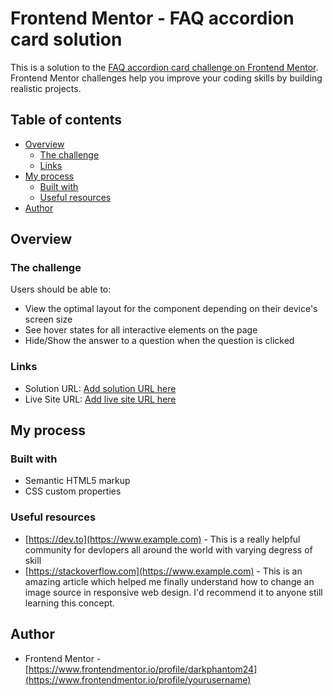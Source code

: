 # Frontend Mentor - FAQ accordion card solution

This is a solution to the [FAQ accordion card challenge on Frontend Mentor](https://www.frontendmentor.io/challenges/faq-accordion-card-XlyjD0Oam). Frontend Mentor challenges help you improve your coding skills by building realistic projects. 

## Table of contents

- [Overview](#overview)
  - [The challenge](#the-challenge)
  - [Links](#links)
- [My process](#my-process)
  - [Built with](#built-with)
  - [Useful resources](#useful-resources)
- [Author](#author)

## Overview

### The challenge

Users should be able to:

- View the optimal layout for the component depending on their device's screen size
- See hover states for all interactive elements on the page
- Hide/Show the answer to a question when the question is clicked

### Links

- Solution URL: [Add solution URL here](https://your-solution-url.com)
- Live Site URL: [Add live site URL here](https://your-live-site-url.com)

## My process

### Built with

- Semantic HTML5 markup
- CSS custom properties



### Useful resources

- [https://dev.to](https://www.example.com) - This is a really helpful community for devlopers all around the world with varying degress of skill
- [https://stackoverflow.com](https://www.example.com) - This is an amazing article which helped me finally understand how to change an image source in responsive web design. I'd recommend it to anyone still learning this concept.


## Author

- Frontend Mentor - [https://www.frontendmentor.io/profile/darkphantom24](https://www.frontendmentor.io/profile/yourusername)


